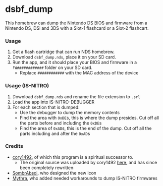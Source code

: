 # dsbf_dump

This homebrew can dump the Nintendo DS BIOS and firmware from a Nintendo DS, DSi and 3DS with a Slot-1 flashcard or a Slot-2 flashcart.

### Usage
1. Get a flash cartridge that can run NDS homebrew.
1. Download `dsbf_dump.nds`, place it on your SD card.
1. Run the app, and it should place your BIOS and firmware in a `FW############` folder on your SD card.
    - Replace `############` with the MAC address of the device

### Usage (IS-NITRO)
1. Download `dsbf_dump.nds` and rename the file extension to `.srl`
1. Load the app into IS-NITRO-DEBUGGER
1. For each section that is dumped:
    - Use the debugger to dump the memory contents
    - Find the area with `0xDE`s, this is where the dump presides. Cut off all the parts before and including the `0xDE`s
    - Find the area of `0xAD`s, this is the end of the dump. Cut off all the parts including and after the `0xAD`s

### Credits
- [cory1492](https://web.archive.org/web/20071027043203/http://nds.cmamod.com:80/2007/01/24/dsbf_dump-79-bios-firmware-dumper/), of which this program is a spiritual successor to. 
    - The original source was uploaded by cory1492 [here](https://kippykip.com/index.php?threads/483/), and has since been completely rewritten
- [SombrAbsol](https://github.com/SombrAbsol), who designed the new icon
- [Mythra](https://github.com/Mythra), who added needed workarounds to dump IS-NITRO firmwares
